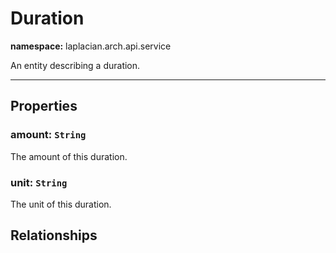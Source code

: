 # **Duration**
**namespace:** laplacian.arch.api.service

An entity describing a duration.



---

## Properties

### amount: `String`
The amount of this duration.

### unit: `String`
The unit of this duration.

## Relationships